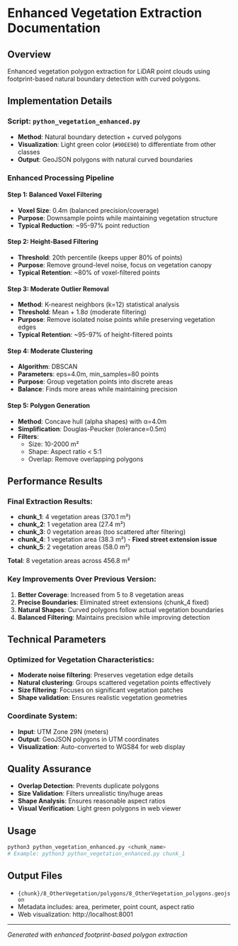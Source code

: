 # Enhanced Vegetation Extraction Documentation

## Overview
Enhanced vegetation polygon extraction for LiDAR point clouds using footprint-based natural boundary detection with curved polygons.

## Implementation Details

### Script: `python_vegetation_enhanced.py`
- **Method**: Natural boundary detection + curved polygons
- **Visualization**: Light green color (`#90EE90`) to differentiate from other classes
- **Output**: GeoJSON polygons with natural curved boundaries

### Enhanced Processing Pipeline

#### Step 1: Balanced Voxel Filtering
- **Voxel Size**: 0.4m (balanced precision/coverage)
- **Purpose**: Downsample points while maintaining vegetation structure
- **Typical Reduction**: ~95-97% point reduction

#### Step 2: Height-Based Filtering
- **Threshold**: 20th percentile (keeps upper 80% of points)
- **Purpose**: Remove ground-level noise, focus on vegetation canopy
- **Typical Retention**: ~80% of voxel-filtered points

#### Step 3: Moderate Outlier Removal
- **Method**: K-nearest neighbors (k=12) statistical analysis
- **Threshold**: Mean + 1.8σ (moderate filtering)
- **Purpose**: Remove isolated noise points while preserving vegetation edges
- **Typical Retention**: ~95-97% of height-filtered points

#### Step 4: Moderate Clustering
- **Algorithm**: DBSCAN
- **Parameters**: eps=4.0m, min_samples=80 points
- **Purpose**: Group vegetation points into discrete areas
- **Balance**: Finds more areas while maintaining precision

#### Step 5: Polygon Generation
- **Method**: Concave hull (alpha shapes) with α=4.0m
- **Simplification**: Douglas-Peucker (tolerance=0.5m)
- **Filters**:
  - Size: 10-2000 m²
  - Shape: Aspect ratio < 5:1
  - Overlap: Remove overlapping polygons

## Performance Results

### Final Extraction Results:
- **chunk_1**: 4 vegetation areas (370.1 m²)
- **chunk_2**: 1 vegetation area (27.4 m²)
- **chunk_3**: 0 vegetation areas (too scattered after filtering)
- **chunk_4**: 1 vegetation area (38.3 m²) - **Fixed street extension issue**
- **chunk_5**: 2 vegetation areas (58.0 m²)

**Total**: 8 vegetation areas across 456.8 m²

### Key Improvements Over Previous Version:
1. **Better Coverage**: Increased from 5 to 8 vegetation areas
2. **Precise Boundaries**: Eliminated street extensions (chunk_4 fixed)
3. **Natural Shapes**: Curved polygons follow actual vegetation boundaries
4. **Balanced Filtering**: Maintains precision while improving detection

## Technical Parameters

### Optimized for Vegetation Characteristics:
- **Moderate noise filtering**: Preserves vegetation edge details
- **Natural clustering**: Groups scattered vegetation points effectively
- **Size filtering**: Focuses on significant vegetation patches
- **Shape validation**: Ensures realistic vegetation geometries

### Coordinate System:
- **Input**: UTM Zone 29N (meters)
- **Output**: GeoJSON polygons in UTM coordinates
- **Visualization**: Auto-converted to WGS84 for web display

## Quality Assurance
- **Overlap Detection**: Prevents duplicate polygons
- **Size Validation**: Filters unrealistic tiny/huge areas
- **Shape Analysis**: Ensures reasonable aspect ratios
- **Visual Verification**: Light green polygons in web viewer

## Usage
```bash
python3 python_vegetation_enhanced.py <chunk_name>
# Example: python3 python_vegetation_enhanced.py chunk_1
```

## Output Files
- `{chunk}/8_OtherVegetation/polygons/8_OtherVegetation_polygons.geojson`
- Metadata includes: area, perimeter, point count, aspect ratio
- Web visualization: http://localhost:8001

---
*Generated with enhanced footprint-based polygon extraction*